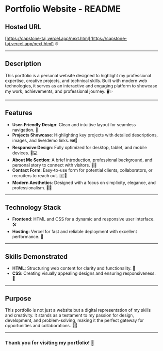 # Portfolio Website - README

## Hosted URL
[https://capstone-taj.vercel.app/next.html](https://capstone-taj.vercel.app/next.html) 🌐

---

## Description
This portfolio is a personal website designed to highlight my professional expertise, creative projects, and technical skills. Built with modern web technologies, it serves as an interactive and engaging platform to showcase my work, achievements, and professional journey. 🖥️✨

---

## Features

- **User-Friendly Design**: Clean and intuitive layout for seamless navigation. 🧭
- **Projects Showcase**: Highlighting key projects with detailed descriptions, images, and live/demo links. 🖼️🔗
- **Responsive Design**: Fully optimized for desktop, tablet, and mobile devices. 📱💻
- **About Me Section**: A brief introduction, professional background, and personal story to connect with visitors. 👤📖
- **Contact Form**: Easy-to-use form for potential clients, collaborators, or recruiters to reach out. ✉️🤝
- **Modern Aesthetics**: Designed with a focus on simplicity, elegance, and professionalism. 🎨✨

---

## Technology Stack

- **Frontend**: HTML and CSS for a dynamic and responsive user interface. 🛠️
- **Hosting**: Vercel for fast and reliable deployment with excellent performance. 🚀

---

## Skills Demonstrated

- **HTML**: Structuring web content for clarity and functionality. 🧩
- **CSS**: Creating visually appealing designs and ensuring responsiveness. 🎨

---

## Purpose
This portfolio is not just a website but a digital representation of my skills and creativity. It stands as a testament to my passion for design, development, and problem-solving, making it the perfect gateway for opportunities and collaborations. 🌟🚪

---

### Thank you for visiting my portfolio! 🙏
